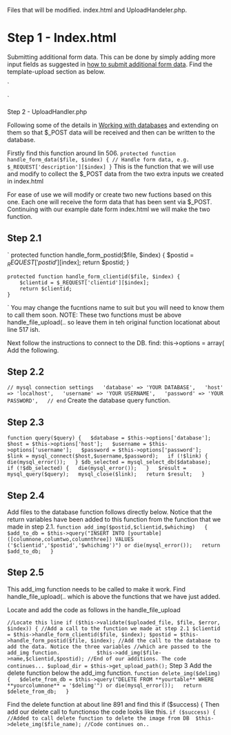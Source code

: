 Files that will be modified. index.html and UploadHandeler.php.

# Step 1 - Index.html
Submitting additional form data.  This can be done by simply adding more input fields as suggested in [how to submit additional form data](https://github.com/blueimp/jQuery-File-Upload/wiki/How-to-submit-additional-form-data). Find the template-upload section as below.

`<!-- The template to display files available for upload -->
<script id="template-upload" type="text/x-tmpl">
{% for (var i=0, file; file=o.files[i]; i++) { %}
    <tr class="template-upload fade">
        <td>
            <span class="preview"></span>
        </td>
        <td>
            <p class="name">{%=file.name%}</p>
            {% if (file.error) { %}
                <div><span class="label label-important">Error</span> {%=file.error%}</div>
            {% } %}
        </td>
<!-- ADD YOUR FIELD HERE.  THEY CAN BE WHATEVER YOU CHOOSE. REMEMBER THE NAME ATTRIBUTE FOR LATER -->
        <td class="post"><label>Post ID: <input type="hidden" name="postid[]" value="101" required></label></td>
        <td class="client"><label>Client ID: <input name="clientid[]" value="88" required></label></td>
<!-- CODE CONTINUES ON -->
        `
Just before the </head> tag add the following. It will send the input data to the upload script.
`
<script>
$('#fileupload').bind('fileuploadsubmit', function (e, data) {
    var inputs = data.context.find(':input');
    if (inputs.filter('[required][value=""]').first().focus().length) {
        return false;
    }
    data.formData = inputs.serializeArray();
});
</script>
</head>
`

Step 2 - UploadHandler.php

Following some of the details in [Working with databases](https://github.com/blueimp/jQuery-File-Upload/wiki/Working-with-databases) and extending on them so that $_POST data will be received and then can be written to the database. 

Firstly find this function around lin 506.
`protected function handle_form_data($file, $index) {
        // Handle form data, e.g. $_REQUEST['description'][$index]
    }`
This is the function that we will use and modify to collect the $_POST data from the two extra inputs we created in index.html

For ease of use we will modify or create two new fuctions based on this one. Each one will receive the form data that has been sent via $_POST.
Continuing with our example date form index.html we will make the two function. 
## Step 2.1
`
 protected function handle_form_postid($file, $index) {
        $postid = $_REQUEST['postid'][$index];
        return $postid;
    }
    
    protected function handle_form_clientid($file, $index) {
        $clientid = $_REQUEST['clientid'][$index];
        return $clientid;
    }
`
You may change the fucntions name to suit but you will need to know them to call them soon. 
NOTE: These two functions must be above handle_file_upload(..  so leave them in teh original function locationat about line 517 ish. 

Next follow the instructions to connect to the DB.
find: this->options = array(
Add the following.
## Step 2.2
`
// mysql connection settings  
'database' => 'YOUR DATABASE',  
'host' => 'localhost',  
'username' => 'YOUR USERNAME',  
'password' => 'YOUR PASSWORD',  
// end
`
Create the database query function.
## Step 2.3
`
function query($query) {  
	$database = $this->options['database'];  
	$host = $this->options['host'];  
	$username = $this->options['username'];  
	$password = $this->options['password'];  
	$link = mysql_connect($host,$username,$password);  
	if (!$link) {  
		die(mysql_error());  
	}
	$db_selected = mysql_select_db($database);  
	if (!$db_selected) {  
		die(mysql_error());  
	}  
	$result = mysql_query($query);  
	mysql_close($link);  
	return $result;  
}  
`
## Step 2.4
Add files to the database function follows directly below. Notice that the return variables have been added to this function from the function that we made in step 2.1.
`function add_img($postid,$clientid,$whichimg)  
{  
	$add_to_db = $this->query("INSERT INTO [yourtable] ([columnone,columtwo,columnthree]) VALUES
	     ('$clientid','$postid','$whichimg')") or die(mysql_error());  
	return $add_to_db;  
}`

## Step 2.5
This add_img function needs to be called to make it work.  Find handle_file_upload(.. which is above the functions that we have just added. 

Locate and add the code as follows in the handle_file_upload

`
//Locate this line
if ($this->validate($uploaded_file, $file, $error, $index)) {
            //Add a call to the function we made at step 2.1
            $clientid = $this->handle_form_clientid($file, $index);
            $postid = $this->handle_form_postid($file, $index);
            //Add the call to the database to add the data. Notice the three variables
            //which are passed to the add_img function.           
            $this->add_img($file->name,$clientid,$postid);
            //End of our additions. The code continues...
            $upload_dir = $this->get_upload_path();
`
Step 3
Add the delete function below the add_img function.
`
function delete_img($delimg)  
{  
	$delete_from_db = $this->query("DELETE FROM **yourtable** WHERE **yourcolumnone** = '$delimg'") or die(mysql_error());  
	return $delete_from_db;  
}
`

Find the delete function at about line 891 and find this  if ($success) {
Then add our delete call to functionso the code looks like this.
            ` if ($success) {
            //Added to call delete function to delete the image from DB 
            $this->delete_img($file_name);
//Code continues on..
`
